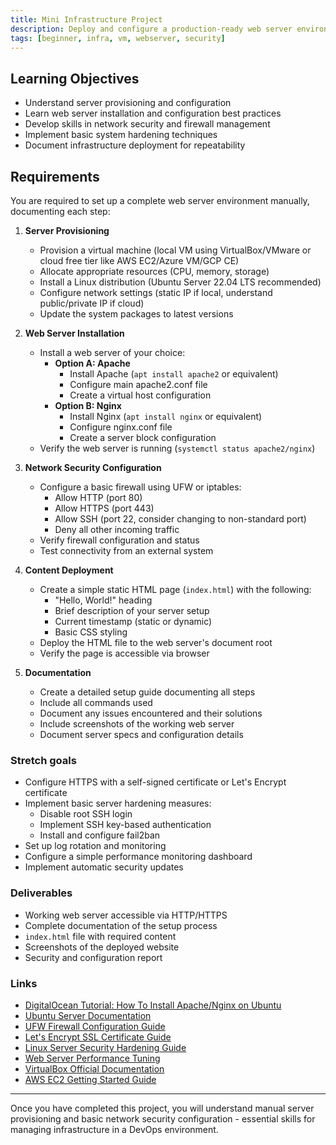 ```yaml
---
title: Mini Infrastructure Project
description: Deploy and configure a production-ready web server environment manually
tags: [beginner, infra, vm, webserver, security]
---
```


## Learning Objectives
- Understand server provisioning and configuration
- Learn web server installation and configuration best practices
- Develop skills in network security and firewall management
- Implement basic system hardening techniques
- Document infrastructure deployment for repeatability

## Requirements

You are required to set up a complete web server environment manually, documenting each step:

1. **Server Provisioning**
   - Provision a virtual machine (local VM using VirtualBox/VMware or cloud free tier like AWS EC2/Azure VM/GCP CE)
   - Allocate appropriate resources (CPU, memory, storage)
   - Install a Linux distribution (Ubuntu Server 22.04 LTS recommended)
   - Configure network settings (static IP if local, understand public/private IP if cloud)
   - Update the system packages to latest versions

2. **Web Server Installation**
   - Install a web server of your choice:
     - **Option A: Apache**
       - Install Apache (`apt install apache2` or equivalent)
       - Configure main apache2.conf file
       - Create a virtual host configuration
     - **Option B: Nginx**
       - Install Nginx (`apt install nginx` or equivalent)
       - Configure nginx.conf file
       - Create a server block configuration
   - Verify the web server is running (`systemctl status apache2/nginx`)

3. **Network Security Configuration**
   - Configure a basic firewall using UFW or iptables:
     - Allow HTTP (port 80)
     - Allow HTTPS (port 443)
     - Allow SSH (port 22, consider changing to non-standard port)
     - Deny all other incoming traffic
   - Verify firewall configuration and status
   - Test connectivity from an external system

4. **Content Deployment**
   - Create a simple static HTML page (`index.html`) with the following:
     - "Hello, World!" heading
     - Brief description of your server setup
     - Current timestamp (static or dynamic)
     - Basic CSS styling
   - Deploy the HTML file to the web server's document root
   - Verify the page is accessible via browser

5. **Documentation**
   - Create a detailed setup guide documenting all steps
   - Include all commands used
   - Document any issues encountered and their solutions
   - Include screenshots of the working web server
   - Document server specs and configuration details

### **Stretch goals**
- Configure HTTPS with a self-signed certificate or Let's Encrypt certificate
- Implement basic server hardening measures:
  - Disable root SSH login
  - Implement SSH key-based authentication
  - Install and configure fail2ban
- Set up log rotation and monitoring
- Configure a simple performance monitoring dashboard
- Implement automatic security updates

### Deliverables
- Working web server accessible via HTTP/HTTPS
- Complete documentation of the setup process
- `index.html` file with required content
- Screenshots of the deployed website
- Security and configuration report

### Links
- [DigitalOcean Tutorial: How To Install Apache/Nginx on Ubuntu](https://www.digitalocean.com/community/tutorials/how-to-install-the-apache-web-server-on-ubuntu-22-04)
- [Ubuntu Server Documentation](https://ubuntu.com/server/docs)
- [UFW Firewall Configuration Guide](https://www.digitalocean.com/community/tutorials/how-to-set-up-a-firewall-with-ufw-on-ubuntu-20-04)
- [Let's Encrypt SSL Certificate Guide](https://letsencrypt.org/getting-started/)
- [Linux Server Security Hardening Guide](https://www.tecmint.com/?s=security+best+practices+for+linux+servers)
- [Web Server Performance Tuning](https://www.nginx.com/blog/tuning-nginx/)
- [VirtualBox Official Documentation](https://www.virtualbox.org/wiki/Documentation)
- [AWS EC2 Getting Started Guide](https://docs.aws.amazon.com/AWSEC2/latest/UserGuide/EC2_GetStarted.html)

---

Once you have completed this project, you will understand manual server provisioning and basic network security configuration - essential skills for managing infrastructure in a DevOps environment.